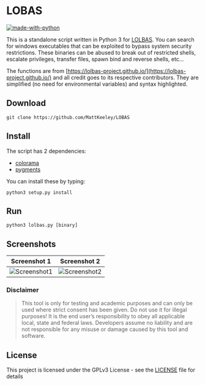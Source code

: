 # LOBAS

[![made-with-python](http://forthebadge.com/images/badges/made-with-python.svg)](https://www.python.org/)

This is a standalone script written in Python 3 for [LOLBAS](https://lolbas-project.github.io/).
You can search for windows executables that can be exploited to bypass system security restrictions.
These binaries can be abused to break out of restricted shells, escalate privileges, transfer files, spawn bind and reverse shells, etc...

The functions are from [https://lolbas-project.github.io/](https://lolbas-project.github.io/) and all credit goes to its respective contributors.
They are simplified (no need for environmental variables) and syntax highlighted.

## Download

```
git clone https://github.com/MattKeeley/LOBAS
```

## Install

The script has 2 dependencies:

*   [colorama](https://pypi.org/project/colorama/)
*   [pygments](https://pypi.org/project/Pygments/)

You can install these by typing:

```
python3 setup.py install
```

## Run

```
python3 lolbas.py [binary]
```

## Screenshots


Screenshot 1             |  Screenshot 2
:-----------------------:|:-----------------------:
![Screenshot1](https://i.imgur.com/1EzFiGQ.png)  |  ![Screenshot2](https://i.imgur.com/icgmDct.png)


### Disclaimer

> This tool is only for testing and academic purposes and can only be used where strict consent has been given. Do not use it for illegal purposes! It is the end user’s responsibility to obey all applicable local, state and federal laws. Developers assume no liability and are not responsible for any misuse or damage caused by this tool and software.

## License

This project is licensed under the GPLv3 License - see the [LICENSE](LICENSE) file for details
